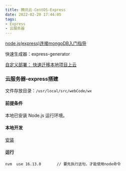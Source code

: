```yaml
---
title: 腾讯云-CentOS-Express
date: 2022-02-20 17:44:05
tags:
- Express
- 云服务器
---
```


[node.js(express)连接mongoDB入门指导](https://www.shuzhiduo.com/A/gVdnwbK8zW/)

快速生成器：express-generator

[自定义部署： 快速迁移本地项目上云](https://cloud.tencent.com/document/product/1229/44370)

### 云服务器-express搭建

文件存放目录：`/usr/local/src/webCode/wx`

#### 前提条件

本地已安装 Node.js 运行环境。

#### 本地开发

[安装](https://www.expressjs.com.cn/starter/installing.html)

#### 运行

```
nvm  use 16.13.0       // 要先执行这句，才能使用node命令
```

